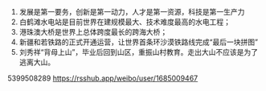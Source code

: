 1. 发展是第一要务，创新是第一动力，人才是第一资源，科技是第一生产力
2. 白鹤滩水电站是目前世界在建规模最大、技术难度最高的水电工程；
3. 港珠澳大桥是世界上总体跨度最长的跨海大桥；
4. 新疆和若铁路的正式开通运营，让世界首条环沙漠铁路线完成“最后一块拼图”
4. 刘秀祥“背母上山”，毕业后回到山区，重振山村教育。走出大山不应该是为了逃离大山。

5399508289
https://rsshub.app/weibo/user/1685009467